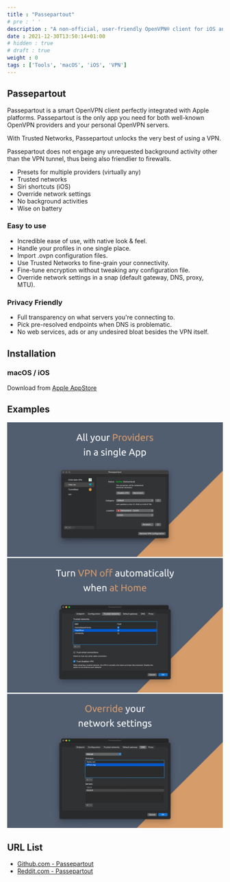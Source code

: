 ```yaml
---
title : "Passepartout"
# pre : ' '
description : "A non-official, user-friendly OpenVPN® client for iOS and macOS."
date : 2021-12-30T13:50:14+01:00
# hidden : true
# draft : true
weight : 0
tags : ['Tools', 'macOS', 'iOS', 'VPN']
---
```


## Passepartout

Passepartout is a smart OpenVPN client perfectly integrated with Apple platforms. Passepartout is the only app you need for both well-known OpenVPN providers and your personal OpenVPN servers.

With Trusted Networks, Passepartout unlocks the very best of using a VPN.

Passepartout does not engage any unrequested background activity other than the VPN tunnel, thus being also friendlier to firewalls.

- Presets for multiple providers (virtually any)
- Trusted networks
- Siri shortcuts (iOS)
- Override network settings
- No background activities
- Wise on battery

### Easy to use

- Incredible ease of use, with native look & feel.
- Handle your profiles in one single place.
- Import .ovpn configuration files.
- Use Trusted Networks to fine-grain your connectivity.
- Fine-tune encryption without tweaking any configuration file.
- Override network settings in a snap (default gateway, DNS, proxy, MTU).

### Privacy Friendly

- Full transparency on what servers you're connecting to.
- Pick pre-resolved endpoints when DNS is problematic.
- No web services, ads or any undesired bloat besides the VPN itself.

## Installation

### macOS / iOS

Download from [Apple AppStore](https://apps.apple.com/us/app/passepartout-openvpn-client/id1433648537?mt=8)

## Examples

![Example](images/example1.png)
![Example](images/example2.png)
![Example](images/example3.png)

## URL List

- [Github.com - Passepartout](https://github.com/passepartoutvpn)
- [Reddit.com - Passepartout](https://www.reddit.com/r/passepartout)
